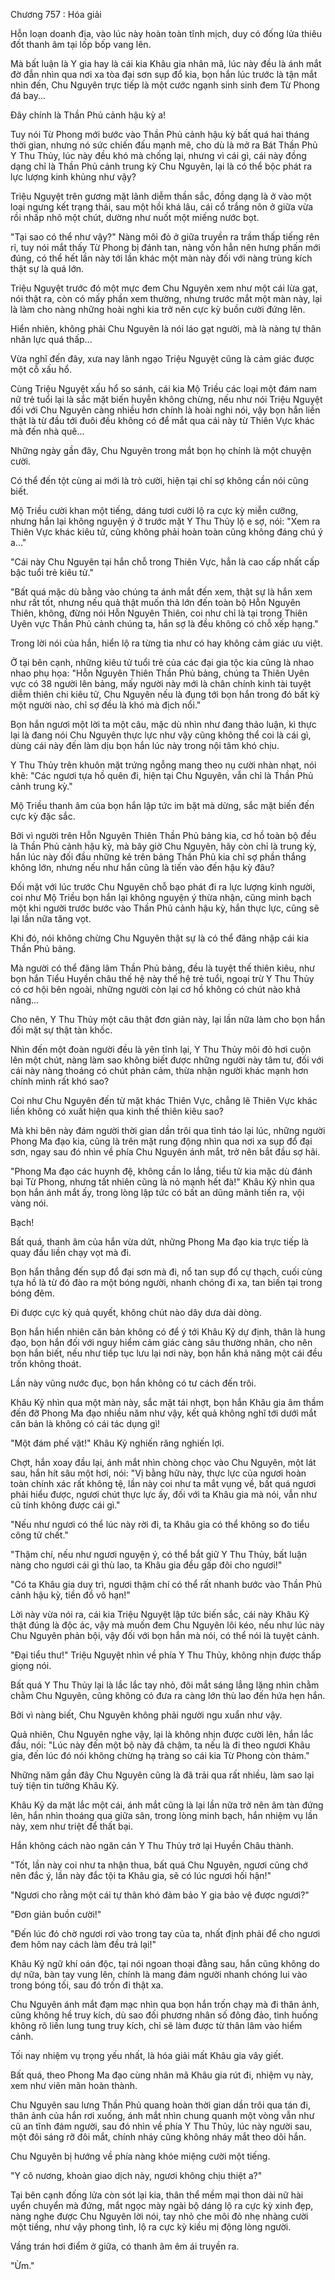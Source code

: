 




Chương 757 : Hóa giải


Hỗn loạn doanh địa, vào lúc này hoàn toàn tĩnh mịch, duy có đống lửa thiêu đốt thanh âm tại lốp bốp vang lên.

Mà bất luận là Y gia hay là cái kia Khâu gia nhân mã, lúc này đều là ánh mắt đờ đẫn nhìn qua nơi xa tòa đại sơn sụp đổ kia, bọn hắn lúc trước là tận mắt nhìn đến, Chu Nguyên trực tiếp là một cước ngạnh sinh sinh đem Từ Phong đá bay...

Đây chính là Thần Phủ cảnh hậu kỳ a!

Tuy nói Từ Phong mới bước vào Thần Phủ cảnh hậu kỳ bất quá hai tháng thời gian, nhưng nó sức chiến đấu mạnh mẽ, cho dù là mở ra Bát Thần Phủ Y Thu Thủy, lúc này đều khó mà chống lại, nhưng vì cái gì, cái này đồng dạng chỉ là Thần Phủ cảnh trung kỳ Chu Nguyên, lại là có thể bộc phát ra lực lượng kinh khủng như vậy?

Triệu Nguyệt trên gương mặt lãnh diễm thần sắc, đồng dạng là ở vào một loại ngưng kết trạng thái, sau một hồi khá lâu, cái cổ trắng nõn ở giữa vừa rồi nhấp nhô một chút, dường như nuốt một miếng nước bọt.

"Tại sao có thể như vậy?" Nàng môi đỏ ở giữa truyền ra trầm thấp tiếng rên rỉ, tuy nói mắt thấy Từ Phong bị đánh tan, nàng vốn hẳn nên hưng phấn mới đúng, có thể hết lần này tới lần khác một màn này đối với nàng trùng kích thật sự là quá lớn.

Triệu Nguyệt trước đó một mực đem Chu Nguyên xem như một cái lừa gạt, nói thật ra, còn có mấy phần xem thường, nhưng trước mắt một màn này, lại là làm cho nàng những hoài nghi kia trở nên cực kỳ buồn cười đứng lên.

Hiển nhiên, không phải Chu Nguyên là nói láo gạt người, mà là nàng tự thân nhãn lực quá thấp...

Vừa nghĩ đến đây, xưa nay lãnh ngạo Triệu Nguyệt cũng là cảm giác được một cỗ xấu hổ.

Cùng Triệu Nguyệt xấu hổ so sánh, cái kia Mộ Triều các loại một đám nam nữ trẻ tuổi lại là sắc mặt biến huyễn không chừng, nếu như nói Triệu Nguyệt đối với Chu Nguyên càng nhiều hơn chính là hoài nghi nói, vậy bọn hắn liền thật là từ đầu tới đuôi đều không có để mắt qua cái này từ Thiên Vực khác mà đến nhà quê...

Những ngày gần đây, Chu Nguyên trong mắt bọn họ chính là một chuyện cười.

Có thể đến tột cùng ai mới là trò cười, hiện tại chỉ sợ không cần nói cũng biết.

Mộ Triều cười khan một tiếng, dáng tươi cười lộ ra cực kỳ miễn cưỡng, nhưng hắn lại không nguyện ý ở trước mặt Y Thu Thủy lộ e sợ, nói: "Xem ra Thiên Vực khác kiêu tử, cũng không phải hoàn toàn cũng không đáng chú ý a..."

"Cái này Chu Nguyên tại hắn chỗ trong Thiên Vực, hẳn là cao cấp nhất cấp bậc tuổi trẻ kiêu tử."

"Bất quá mặc dù bằng vào chúng ta ánh mắt đến xem, thật sự là hắn xem như rất tốt, nhưng nếu quả thật muốn thả lớn đến toàn bộ Hỗn Nguyên Thiên, không, đừng nói Hỗn Nguyên Thiên, coi như chỉ là tại trong Thiên Uyên vực Thần Phủ cảnh chúng ta, hắn sợ là đều không có chỗ xếp hạng."

Trong lời nói của hắn, hiển lộ ra từng tia như có hay không cảm giác ưu việt.

Ở tại bên cạnh, những kiêu tử tuổi trẻ của các đại gia tộc kia cũng là nhao nhao phụ họa: "Hỗn Nguyên Thiên Thần Phủ bảng, chúng ta Thiên Uyên vực có 38 người lên bảng, mấy người này mới là chân chính kinh tài tuyệt diễm thiên chi kiêu tử, Chu Nguyên nếu là đụng tới bọn hắn trong đó bất kỳ một người nào, chỉ sợ đều là khó mà địch nổi."

Bọn hắn ngươi một lời ta một câu, mặc dù nhìn như đang thảo luận, kì thực lại là đang nói Chu Nguyên thực lực như vậy cũng không thể coi là cái gì, dùng cái này đến làm dịu bọn hắn lúc này trong nội tâm khó chịu.

Y Thu Thủy trên khuôn mặt trứng ngỗng mang theo nụ cười nhàn nhạt, nói khẽ: "Các ngươi tựa hồ quên đi, hiện tại Chu Nguyên, vẫn chỉ là Thần Phủ cảnh trung kỳ."

Mộ Triều thanh âm của bọn hắn lập tức im bặt mà dừng, sắc mặt biến đến cực kỳ đặc sắc.

Bởi vì người trên Hỗn Nguyên Thiên Thần Phủ bảng kia, cơ hồ toàn bộ đều là Thần Phủ cảnh hậu kỳ, mà bây giờ Chu Nguyên, hãy còn chỉ là trung kỳ, hắn lúc này đối đầu những kẻ trên bảng Thần Phủ kia chỉ sợ phần thắng không lớn, nhưng nếu như hắn cũng là tiến vào đến hậu kỳ đâu?

Đối mặt với lúc trước Chu Nguyên chỗ bạo phát đi ra lực lượng kinh người, coi như Mộ Triều bọn hắn lại không nguyện ý thừa nhận, cũng minh bạch một khi người trước bước vào Thần Phủ cảnh hậu kỳ, hắn thực lực, cũng sẽ lại lần nữa tăng vọt.

Khi đó, nói không chừng Chu Nguyên thật sự là có thể đăng nhập cái kia Thần Phủ bảng.

Mà người có thể đăng lâm Thần Phủ bảng, đều là tuyệt thế thiên kiêu, như bọn hắn Tiểu Huyền châu thế hệ này thế hệ trẻ tuổi, ngoại trừ Y Thu Thủy có cơ hội bên ngoài, những người còn lại cơ hồ không có chút nào khả năng...

Cho nên, Y Thu Thủy một câu thật đơn giản này, lại lần nữa làm cho bọn hắn đối mặt sự thật tàn khốc.

Nhìn đến một đoàn người đều là yên tĩnh lại, Y Thu Thủy môi đỏ hơi cuộn lên một chút, nàng làm sao không biết được những người này tâm tư, đối với cái này nàng thoáng có chút phản cảm, thừa nhận người khác mạnh hơn chính mình rất khó sao?

Coi như Chu Nguyên đến từ mặt khác Thiên Vực, chẳng lẽ Thiên Vực khác liền không có xuất hiện qua kinh thế thiên kiêu sao?

Mà khi bên này đám người thời gian dần trôi qua tỉnh táo lại lúc, những người Phong Ma đạo kia, cũng là trên mặt rung động nhìn qua nơi xa sụp đổ đại sơn, ngay sau đó nhìn về phía Chu Nguyên ánh mắt, trở nên bắt đầu sợ hãi.

"Phong Ma đạo các huynh đệ, không cần lo lắng, tiểu tử kia mặc dù đánh bại Từ Phong, nhưng tất nhiên cũng là nỏ mạnh hết đà!" Khâu Kỷ nhìn qua bọn hắn ánh mắt ấy, trong lòng lập tức có bất an dũng mãnh tiến ra, vội vàng nói.

Bạch!

Bất quá, thanh âm của hắn vừa dứt, những Phong Ma đạo kia trực tiếp là quay đầu liền chạy vọt mà đi.

Bọn hắn thẳng đến sụp đổ đại sơn mà đi, nổ tan sụp đổ cự thạch, cuối cùng tựa hồ là từ đó đào ra một bóng người, nhanh chóng đi xa, tan biến tại trong bóng đêm.

Đi được cực kỳ quả quyết, không chút nào dây dưa dài dòng.

Bọn hắn hiển nhiên căn bản không có để ý tới Khâu Kỷ dự định, thân là hung đạo, bọn hắn đối với nguy hiểm cảm giác càng sâu thường nhân, cho nên bọn hắn biết, nếu như tiếp tục lưu lại nơi này, bọn hắn khả năng một cái đều trốn không thoát.

Lần này vũng nước đục, bọn hắn không có tư cách đến trôi.

Khâu Kỷ nhìn qua một màn này, sắc mặt tái nhợt, bọn hắn Khâu gia âm thầm đến đỡ Phong Ma đạo nhiều năm như vậy, kết quả không nghĩ tới dưới mắt căn bản là không có cái tác dụng gì!

"Một đám phế vật!" Khâu Kỷ nghiến răng nghiến lợi.

Chợt, hắn xoay đầu lại, ánh mắt nhìn chòng chọc vào Chu Nguyên, một lát sau, hắn hít sâu một hơi, nói: "Vị bằng hữu này, thực lực của ngươi hoàn toàn chính xác rất không tệ, lần này coi như ta mắt vụng về, bất quá ngươi phải hiểu được, ngươi chút thực lực ấy, đối với ta Khâu gia mà nói, vẫn như cũ tính không được cái gì."

"Nếu như ngươi có thể lúc này rời đi, ta Khâu gia có thể không so đo tiểu công tử chết."

"Thậm chí, nếu như ngươi nguyện ý, có thể bắt giữ Y Thu Thủy, bất luận nàng cho ngươi cái gì thù lao, ta Khâu gia đều gấp đôi cho ngươi!"

"Có ta Khâu gia duy trì, ngươi thậm chí có thể rất nhanh bước vào Thần Phủ cảnh hậu kỳ, tiền đồ vô hạn!"

Lời này vừa nói ra, cái kia Triệu Nguyệt lập tức biến sắc, cái này Khâu Kỷ thật đúng là độc ác, vậy mà muốn đem Chu Nguyên lôi kéo, nếu như lúc này Chu Nguyên phản bội, vậy đối với bọn hắn mà nói, có thể nói là tuyệt cảnh.

"Đại tiểu thư!" Triệu Nguyệt nhìn về phía Y Thu Thủy, không nhịn được thấp giọng nói.

Bất quá Y Thu Thủy lại là lắc lắc tay nhỏ, đôi mắt sáng lẳng lặng nhìn chằm chằm Chu Nguyên, cũng không có đưa ra càng lớn thù lao đến hứa hẹn hắn.

Bởi vì nàng biết, Chu Nguyên không phải người ngu xuẩn như vậy.

Quả nhiên, Chu Nguyên nghe vậy, lại là không nhịn được cười lên, hắn lắc đầu, nói: "Lúc này đến một bộ này đã chậm, ta nếu là đi theo ngươi Khâu gia, đến lúc đó nói không chừng hạ tràng so cái kia Từ Phong còn thảm."

Những năm gần đây Chu Nguyên cũng là đã trải qua rất nhiều, làm sao lại tuỳ tiện tin tưởng Khâu Kỷ.

Khâu Kỷ da mặt lắc một cái, ánh mắt cũng là lại lần nữa trở nên âm tàn đứng lên, hắn nhìn thoáng qua giữa sân, trong lòng minh bạch, hắn nhiệm vụ lần này, xem như triệt để thất bại.

Hắn không cách nào ngăn cản Y Thu Thủy trở lại Huyền Châu thành.

"Tốt, lần này coi như ta nhận thua, bất quá Chu Nguyên, ngươi cũng chớ nên đắc ý, lần này đắc tội ta Khâu gia, sẽ có lúc ngươi hối hận!"

"Ngươi cho rằng một cái tự thân khó đảm bảo Y gia bảo vệ được ngươi?"

"Đơn giản buồn cười!"

"Đến lúc đó chờ ngươi rơi vào trong tay của ta, nhất định phải để cho ngươi đem hôm nay cách làm đều trả lại!"

Khâu Kỷ ngữ khí oán độc, tại nói ngoan thoại đằng sau, hắn cũng không do dự nữa, bàn tay vung lên, chính là mang đám người nhanh chóng lui vào trong bóng tối, sau đó trốn đi thật xa.

Chu Nguyên ánh mắt đạm mạc nhìn qua bọn hắn trốn chạy mà đi thân ảnh, cũng không hề truy kích, dù sao đối phương nhân số đông đảo, tình huống không rõ liền lung tung truy kích, chỉ sẽ làm được từ thân lâm vào hiểm cảnh.

Tối nay nhiệm vụ trọng yếu nhất, là hóa giải mất Khâu gia vây giết.

Bất quá, theo Phong Ma đạo cùng nhân mã Khâu gia rút đi, nhiệm vụ này, xem như viên mãn hoàn thành.

Chu Nguyên sau lưng Thần Phủ quang hoàn thời gian dần trôi qua tán đi, thân ảnh của hắn rơi xuống, ánh mắt nhìn chung quanh một vòng vẫn như cũ an tĩnh đám người, sau đó nhìn về phía Y Thu Thủy, lúc này người sau, một đôi sáng rỡ đôi mắt, chính nháy cũng không nháy mắt theo dõi hắn.

Chu Nguyên bị hướng về phía nàng khóe miệng cười một tiếng.

"Y cô nương, khoản giao dịch này, ngươi không chịu thiệt a?"

Tại bên cạnh đống lửa còn sót lại kia, thân thể mềm mại thon dài nữ hài uyển chuyển mà đứng, mắt ngọc mày ngài bộ dáng lộ ra cực kỳ xinh đẹp, nàng nghe được Chu Nguyên lời nói, tay nhỏ che môi đỏ nhẹ nhàng cười một tiếng, như vậy phong tình, lộ ra cực kỳ kiều mị động lòng người.

Vầng trán hơi điểm ở giữa, có thanh âm êm ái truyền ra.

"Ừm."




